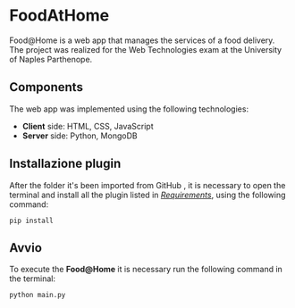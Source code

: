 # FoodAtHome
Food@Home is a web app that manages the services of a food delivery.
The project was realized for the Web Technologies exam at the University of Naples Parthenope.

## Components
The web app was implemented using the following technologies: 
- **Client** side: HTML, CSS, JavaScript
- **Server** side: Python, MongoDB

## Installazione plugin
After the folder it's been imported from GitHub , it is necessary to open the terminal and install all the plugin listed in *[Requirements](requirements.txt)*, using the following command:
```
pip install
```

## Avvio
To execute the **Food@Home** it is necessary run the following command in the terminal:
```
python main.py
```
